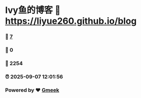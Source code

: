 # Ivy鱼的博客 :link: https://liyue260.github.io/blog 
### :page_facing_up: [7](https://liyue260.github.io/blog/tag.html) 
### :speech_balloon: 0 
### :hibiscus: 2254 
### :alarm_clock: 2025-09-07 12:01:56 
### Powered by :heart: [Gmeek](https://github.com/Meekdai/Gmeek)
